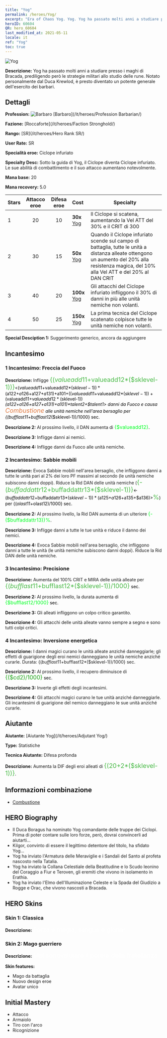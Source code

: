 ```yaml
---
title: "Yog"
permalink: /heroes/Yog/
excerpt: "Era of Chaos Yog. Yog. Yog ha passato molti anni a studiare presso i maghi di Bracada, prediligendo però le strategie militari allo studio delle rune. Notato personalmente dal Duca Krewlod, è presto diventato un potente generale dell'esercito dei barbari."
heroID: 60604
QR: hero_60604
last_modified_at: 2021-05-11
locale: it
ref: "Yog"
toc: true
---
```

  ![Yog](/images/h/h_Yog.jpg)

 **Descrizione:** Yog ha passato molti anni a studiare presso i maghi di Bracada, prediligendo però le strategie militari allo studio delle rune. Notato personalmente dal Duca Krewlod, è presto diventato un potente generale dell'esercito dei barbari.
## Dettagli
 **Profession:** ![Barbaro](/images/h/h_prof_7.png)  [Barbaro](/it/heroes/Profession Barbarian/)

 **Fazione:** [Roccaforte](/it/heroes/Faction Stronghold/)

 **Rango:** [SR](/it/heroes/Hero Rank SR/)

 **User Rate:** SR

 **Specialità eroe:** Ciclope infuriato

 **Specialty Desc:** Sotto la guida di Yog, il Ciclope diventa Ciclope infuriato. Le sue abilità di combattimento e il suo attacco aumentano notevolmente.

 **Mana base:** 20

 **Mana recovery:** 5.0


  | Stars | Attacco eroe | Difesa eroe | Cost |     Specialty     |
  |---------|:---------------:|:---------------:|:--|--------------------|
  |    1    | 20 | 10 | **30x** [Yog](/ItemsIT/her_377/) | Il Ciclope si scatena, aumentando la Vel ATT del 30% e il CRIT di 300 |
  |    2    | 30 | 15 | **50x** [Yog](/ItemsIT/her_377/) | Quando il Ciclope infuriato scende sul campo di battaglia, tutte le unità a distanza alleate ottengono un aumento del 20% alla resistenza magica, del 10% alla Vel ATT e del 20% al DAN CRIT |
  |    3    | 40 | 20 | **100x** [Yog](/ItemsIT/her_377/) | Gli attacchi del Ciclope infuriato infliggono il 30% di danni in più alle unità nemiche non volanti. |
  |    4    | 50 | 25 | **150x** [Yog](/ItemsIT/her_377/) | La prima tecnica <Scossa tellurica> del Ciclope scatenato colpisce tutte le unità nemiche non volanti. |

 **Special Desciption 1:** Suggerimento generico, ancora da aggiungere

## Incantesimo
### 1 Incantesimo: Freccia del Fuoco
 **Descrizione:** Infligge <span style="color: #48b946;font-size:20px">{($valueadd11+$valueadd12*($sklevel-1))}</span><span style="color: black"><($valueadd11+$valueadd12*($sklevel-1))*($a122+$a126+$a127+$a131)+$a101+(($valueadd11+$valueadd12*($sklevel-1))+($valueadd11+$valueadd12*($sklevel-1))*($a122+$a126+$a127+$a131)+$a101)*$talent2+$talent1> danni da Fuoco e causa <span style="color: #e07c44;font-size:20px">Combustione</span><span style="color: black"> alle unità nemiche nell'area bersaglio per {($bufflast11+$bufflast12*($sklevel-1))/1000} sec.

 **Descrizione 2:** Al prossimo livello, il DAN aumenta di <span style="color: #00ff22;font-size:16px">{$valueadd12}</span><span style="color: black">.

 **Descrizione 3:** Infligge danni ai nemici.

 **Descrizione 4:** Infligge danni da Fuoco alle unità nemiche.

### 2 Incantesimo: Sabbie mobili
 **Descrizione:** Evoca Sabbie mobili nell'area bersaglio, che infliggono danni a tutte le unità pari al 2% dei loro PF massimi al secondo (le unità nemiche subiscono danni doppi). Riduce la Rid DAN delle unità nemiche (<span style="color: #48b946;font-size:20px">{-($buffaddattr12+$buffaddattr13*($sklevel-1))}</span><span style="color: black"><-($buffaddattr12+$buffaddattr13*($sklevel-1))*($a125+$a126+$a135+$a136)><span style="color: #48b946;font-size:20px">%</span><span style="color: black">) per {($olast11+$olast12)/1000} sec.

 **Descrizione 2:** Al prossimo livello, la Rid DAN aumenta di un ulteriore <span style="color: #00ff22;font-size:16px">{-($buffaddattr13)}%</span><span style="color: black">.

 **Descrizione 3:** Infligge danni a tutte le tue unità e riduce il danno dei nemici.

 **Descrizione 4:** Evoca Sabbie mobili nell'area bersaglio, che infliggono danni a tutte le unità (le unità nemiche subiscono danni doppi). Riduce la Rid DAN delle unità nemiche.

### 3 Incantesimo: Precisione
 **Descrizione:** Aumenta del 100% CRIT e MIRA delle unità alleate per <span style="color: #48b946;font-size:20px">{($bufflast11+$bufflast12*($sklevel-1))/1000}</span><span style="color: black"> sec.

 **Descrizione 2:** Al prossimo livello, la durata aumenta di <span style="color: #00ff22;font-size:16px">{$bufflast12/1000}</span><span style="color: black"> sec.

 **Descrizione 3:** Gli alleati infliggono un colpo critico garantito.

 **Descrizione 4:** Gli attacchi delle unità alleate vanno sempre a segno e sono tutti colpi critici.

### 4 Incantesimo: Inversione energetica
 **Descrizione:** I danni magici curano le unità alleate anziché danneggiarle; gli effetti di guarigione degli eroi nemici danneggiano le unità nemiche anziché curarle. Durata: {($bufflast11+$bufflast12*($sklevel-1))/1000} sec.

 **Descrizione 2:** Al prossimo livello, il recupero diminuisce di <span style="color: #1ca216;font-size:18px">{($cd2)/1000}</span><span style="color: black"> sec.

 **Descrizione 3:** Inverte gli effetti degli incantesimi.

 **Descrizione 4:** Gli attacchi magici curano le tue unità anziché danneggiarle. Gli incantesimi di guarigione del nemico danneggiano le sue unità anziché curarle.


## Aiutante

 **Aiutante:**  [Aiutante Yog](/it/heroes/Adjutant Yog/) 

 **Type:**  Statistiche 

 **Tecnica Aiutante:**  Difesa profonda 

 **Descrizione:** Aumenta la DIF degli eroi alleati di <span style="color: #48b946;font-size:20px">{(20+2*($sklevel-1))}</span><span style="color: black">.

## Informazioni combinazione

* [Combustione](/it/combination/Combustione/) 

## HERO Biography
   - Il Duca Boragus ha nominato Yog comandante delle truppe dei Ciclopi. Prima di poter contare sulle loro forze, però, dovrai convincerli ad aiutarti...
   - Kilgor, convinto di essere il legittimo detentore del titolo, ha sfidato Yog...
   - Yog ha inviato l'Armatura delle Meraviglie e i Sandali del Santo al profeta nascosto nella Tatalia.
   - Yog ha inviato la Collana Celestiale della Beatitudine e lo Scudo leonino del Coraggio a Fiur e Teroven, gli eremiti che vivono in isolamento in Erathia.
   - Yog ha inviato l'Elmo dell'Illuminazione Celeste e la Spada del Giudizio a Rogge e Orac, che vivono nascosti a Bracada.

## HERO Skins
### Skin 1: **Classica**

 **Descrizione:** <span style="color: #ffffff;font-size:20px">Forza e magia, sangue e gloria! </span>


### Skin 2: **Mago guerriero**

 **Descrizione:** <span style="color: #ffffff;font-size:20px">Mai sottovalutare il potere della fratellanza.</span>

 **Skin features:** 

   - Mago da battaglia
   - Nuovo design eroe
   - Avatar unico


## Initial Mastery
   - Attacco
   - Armaiolo
   - Tiro con l'arco
   - Ricognizione

